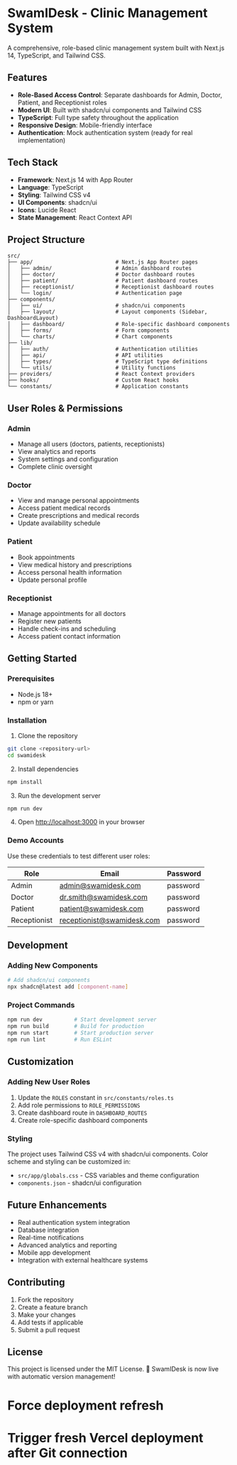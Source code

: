 # SwamIDesk - Clinic Management System

A comprehensive, role-based clinic management system built with Next.js 14, TypeScript, and Tailwind CSS.

## Features

- **Role-Based Access Control**: Separate dashboards for Admin, Doctor, Patient, and Receptionist roles
- **Modern UI**: Built with shadcn/ui components and Tailwind CSS
- **TypeScript**: Full type safety throughout the application
- **Responsive Design**: Mobile-friendly interface
- **Authentication**: Mock authentication system (ready for real implementation)

## Tech Stack

- **Framework**: Next.js 14 with App Router
- **Language**: TypeScript
- **Styling**: Tailwind CSS v4
- **UI Components**: shadcn/ui
- **Icons**: Lucide React
- **State Management**: React Context API

## Project Structure

```
src/
├── app/                          # Next.js App Router pages
│   ├── admin/                    # Admin dashboard routes
│   ├── doctor/                   # Doctor dashboard routes
│   ├── patient/                  # Patient dashboard routes
│   ├── receptionist/             # Receptionist dashboard routes
│   └── login/                    # Authentication page
├── components/
│   ├── ui/                       # shadcn/ui components
│   ├── layout/                   # Layout components (Sidebar, DashboardLayout)
│   ├── dashboard/                # Role-specific dashboard components
│   ├── forms/                    # Form components
│   └── charts/                   # Chart components
├── lib/
│   ├── auth/                     # Authentication utilities
│   ├── api/                      # API utilities
│   ├── types/                    # TypeScript type definitions
│   └── utils/                    # Utility functions
├── providers/                    # React Context providers
├── hooks/                        # Custom React hooks
└── constants/                    # Application constants
```

## User Roles & Permissions

### Admin
- Manage all users (doctors, patients, receptionists)
- View analytics and reports
- System settings and configuration
- Complete clinic oversight

### Doctor
- View and manage personal appointments
- Access patient medical records
- Create prescriptions and medical records
- Update availability schedule

### Patient
- Book appointments
- View medical history and prescriptions
- Access personal health information
- Update personal profile

### Receptionist
- Manage appointments for all doctors
- Register new patients
- Handle check-ins and scheduling
- Access patient contact information

## Getting Started

### Prerequisites

- Node.js 18+ 
- npm or yarn

### Installation

1. Clone the repository
```bash
git clone <repository-url>
cd swamidesk
```

2. Install dependencies
```bash
npm install
```

3. Run the development server
```bash
npm run dev
```

4. Open [http://localhost:3000](http://localhost:3000) in your browser

### Demo Accounts

Use these credentials to test different user roles:

| Role | Email | Password |
|------|-------|----------|
| Admin | admin@swamidesk.com | password |
| Doctor | dr.smith@swamidesk.com | password |
| Patient | patient@swamidesk.com | password |
| Receptionist | receptionist@swamidesk.com | password |

## Development

### Adding New Components

```bash
# Add shadcn/ui components
npx shadcn@latest add [component-name]
```

### Project Commands

```bash
npm run dev          # Start development server
npm run build        # Build for production
npm run start        # Start production server
npm run lint         # Run ESLint
```

## Customization

### Adding New User Roles

1. Update the `ROLES` constant in `src/constants/roles.ts`
2. Add role permissions to `ROLE_PERMISSIONS`
3. Create dashboard route in `DASHBOARD_ROUTES`
4. Create role-specific dashboard components

### Styling

The project uses Tailwind CSS v4 with shadcn/ui components. Color scheme and styling can be customized in:
- `src/app/globals.css` - CSS variables and theme configuration
- `components.json` - shadcn/ui configuration

## Future Enhancements

- Real authentication system integration
- Database integration
- Real-time notifications
- Advanced analytics and reporting
- Mobile app development
- Integration with external healthcare systems

## Contributing

1. Fork the repository
2. Create a feature branch
3. Make your changes
4. Add tests if applicable
5. Submit a pull request

## License

This project is licensed under the MIT License.
🚀 SwamIDesk is now live with automatic version management!
# Force deployment refresh
# Trigger fresh Vercel deployment after Git connection
